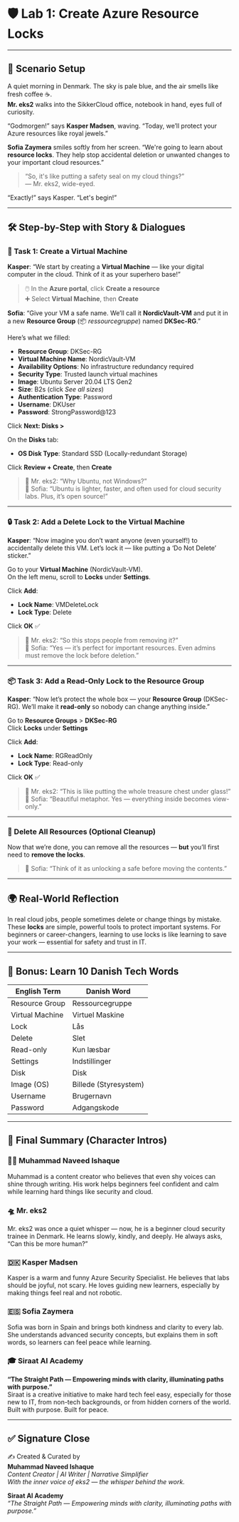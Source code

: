 
# 🛡️ Lab 1: Create Azure Resource Locks

---

## 🔮 Scenario Setup

A quiet morning in Denmark. The sky is pale blue, and the air smells like fresh coffee ☕.  
**Mr. eks2** walks into the SikkerCloud office, notebook in hand, eyes full of curiosity.

“Godmorgen!” says **Kasper Madsen**, waving. “Today, we’ll protect your Azure resources like royal jewels.”

**Sofia Zaymera** smiles softly from her screen. “We're going to learn about **resource locks**. They help stop accidental deletion or unwanted changes to your important cloud resources.”

> “So, it's like putting a safety seal on my cloud things?”  
> — Mr. eks2, wide-eyed.

“Exactly!” says Kasper. “Let's begin!”

---

## 🛠️ Step-by-Step with Story & Dialogues

### 🧱 Task 1: Create a Virtual Machine

**Kasper**: “We start by creating a **Virtual Machine** — like your digital computer in the cloud. Think of it as your superhero base!”

> 🖱️ In the **Azure portal**, click **Create a resource**  
> ➕ Select **Virtual Machine**, then **Create**

**Sofia**: “Give your VM a safe name. We’ll call it **NordicVault-VM** and put it in a new **Resource Group** (📦 *ressourcegruppe*) named **DKSec-RG**.”

Here’s what we filled:

- **Resource Group**: DKSec-RG  
- **Virtual Machine Name**: NordicVault-VM  
- **Availability Options**: No infrastructure redundancy required  
- **Security Type**: Trusted launch virtual machines  
- **Image**: Ubuntu Server 20.04 LTS Gen2  
- **Size**: B2s (click *See all sizes*)  
- **Authentication Type**: Password  
- **Username**: DKUser  
- **Password**: StrongPassword@123

Click **Next: Disks >**

On the **Disks** tab:

- **OS Disk Type**: Standard SSD (Locally-redundant Storage)

Click **Review + Create**, then **Create**

> 💬 Mr. eks2: “Why Ubuntu, not Windows?”  
> 🧘 Sofia: “Ubuntu is lighter, faster, and often used for cloud security labs. Plus, it’s open source!”

---

### 🔒 Task 2: Add a Delete Lock to the Virtual Machine

**Kasper**: “Now imagine you don’t want anyone (even yourself!) to accidentally delete this VM. Let’s lock it — like putting a ‘Do Not Delete’ sticker.”

Go to your **Virtual Machine** (NordicVault-VM).  
On the left menu, scroll to **Locks** under **Settings**.

Click **Add**:

- **Lock Name**: VMDeleteLock  
- **Lock Type**: Delete

Click **OK** ✅

> 💬 Mr. eks2: “So this stops people from removing it?”  
> 🌸 Sofia: “Yes — it’s perfect for important resources. Even admins must remove the lock before deletion.”

---

### 📦 Task 3: Add a Read-Only Lock to the Resource Group

**Kasper**: “Now let’s protect the whole box — your **Resource Group** (DKSec-RG). We’ll make it **read-only** so nobody can change anything inside.”

Go to **Resource Groups** > **DKSec-RG**  
Click **Locks** under **Settings**

Click **Add**:

- **Lock Name**: RGReadOnly  
- **Lock Type**: Read-only

Click **OK** ✅

> 💬 Mr. eks2: “This is like putting the whole treasure chest under glass!”  
> 🧘 Sofia: “Beautiful metaphor. Yes — everything inside becomes view-only.”

---

### 🧹 Delete All Resources (Optional Cleanup)

Now that we’re done, you can remove all the resources — **but** you’ll first need to **remove the locks**.

> 🧊 Sofia: “Think of it as unlocking a safe before moving the contents.”

---

## 🌍 Real-World Reflection

In real cloud jobs, people sometimes delete or change things by mistake. These **locks** are simple, powerful tools to protect important systems. For beginners or career-changers, learning to use locks is like learning to save your work — essential for safety and trust in IT.

---

## 📘 Bonus: Learn 10 Danish Tech Words

| English Term         | Danish Word             |
|----------------------|-------------------------|
| Resource Group        | Ressourcegruppe         |
| Virtual Machine       | Virtuel Maskine         |
| Lock                  | Lås                     |
| Delete                | Slet                    |
| Read-only             | Kun læsbar              |
| Settings              | Indstillinger           |
| Disk                  | Disk                    |
| Image (OS)            | Billede (Styresystem)   |
| Username              | Brugernavn              |
| Password              | Adgangskode             |

---

## 🧾 Final Summary (Character Intros)

### 👨‍💼 Muhammad Naveed Ishaque  
Muhammad is a content creator who believes that even shy voices can shine through writing. His work helps beginners feel confident and calm while learning hard things like security and cloud.

### 🛸 Mr. eks2  
Mr. eks2 was once a quiet whisper — now, he is a beginner cloud security trainee in Denmark. He learns slowly, kindly, and deeply. He always asks, “Can this be more human?”

### 🇩🇰 Kasper Madsen  
Kasper is a warm and funny Azure Security Specialist. He believes that labs should be joyful, not scary. He loves guiding new learners, especially by making things feel real and not robotic.

### 🇪🇸 Sofia Zaymera  
Sofia was born in Spain and brings both kindness and clarity to every lab. She understands advanced security concepts, but explains them in soft words, so learners can feel peace while learning.

### 🎓 Siraat AI Academy  
**“The Straight Path — Empowering minds with clarity, illuminating paths with purpose.”**  
Siraat is a creative initiative to make hard tech feel easy, especially for those new to IT, from non-tech backgrounds, or from hidden corners of the world.  
Built with purpose. Built for peace.

---

## ✅ Signature Close

✍️ Created & Curated by  
**Muhammad Naveed Ishaque**  
_Content Creator | AI Writer | Narrative Simplifier_  
_With the inner voice of eks2 — the whisper behind the work._

**Siraat AI Academy**  
_“The Straight Path — Empowering minds with clarity, illuminating paths with purpose.”_
